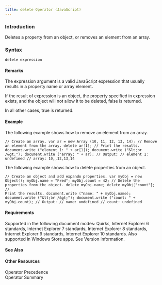 ```yaml
---
title: delete Operator (JavaScript)
---
```


### Introduction 

 Deletes a property from an object, or removes an element from an array.

### Syntax 

```
delete expression
```

#### Remarks 

<div id="languageReferenceRemarksSection" class="section" name="collapseableSection" style="">
  <p xmlns:util="util">
    The <span class="parameter" sdata="paramReference">expression</span> argument is a valid JavaScript expression that usually results in a property name or array element.
  </p>
  <p xmlns:util="util">
    If the result of <span class="parameter" sdata="paramReference">expression</span> is an object, the property specified in <span class="parameter" sdata="paramReference">expression</span> exists,
    and the object will not allow it to be deleted, <span sdata="langKeyword" value="false"><span class="keyword">false</span></span> is returned.
  </p>
  <p xmlns:util="util">
    In all other cases, <span sdata="langKeyword" value="true"><span class="keyword">true</span></span> is returned.
  </p>
</div>

#### Example 

<p xmlns:util="util">
  The following example shows how to remove an element from an array.
</p>

```
// Create an array. var ar = new Array (10, 11, 12, 13, 14); // Remove an element from the array. delete ar[1]; // Print the results. document.write ("element 1: " + ar[1]); document.write ("&lt;br
/&gt;"); document.write ("array: " + ar); // Output: // element 1: undefined // array: 10,,12,13,14
```

<p xmlns:util="util">
  The following example shows how to delete properties from an object.
</p>

```
// Create an object and add expando properties. var myObj = new Object(); myObj.name = "Fred"; myObj.count = 42; // Delete the properties from the object. delete myObj.name; delete myObj["count"]; //
Print the results. document.write ("name: " + myObj.name); document.write ("&lt;br /&gt;"); document.write ("count: " + myObj.count); // Output: // name: undefined // count: undefined
```

#### Requirements 

<div id="requirementsTitleSection" class="section" name="collapseableSection" style="">
  <p xmlns:util="util"></p>
  <p>
    Supported in the following document modes: Quirks, Internet Explorer 6 standards, Internet Explorer 7 standards, Internet Explorer 8 standards, Internet Explorer 9 standards, Internet Explorer 10
    standards. Also supported in Windows Store apps. See Version Information.
  </p>
</div>

#### See Also 

<div id="seeAlsoSection" class="section" name="collapseableSection" style="">
  <h4 class="subHeading">
    Other Resources
  </h4>
  <div class="seeAlsoStyle">
    <span sdata="link" xmlns:util="util">Operator Precedence</span>
  </div>
  <div class="seeAlsoStyle">
    <span sdata="link" xmlns:util="util">Operator Summary</span>
  </div>
</div>

